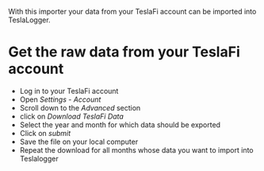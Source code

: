 With this importer your data from your TeslaFi account can be imported into TeslaLogger.

# Get the raw data from your TeslaFi account
- Log in to your TeslaFi account
- Open *Settings* - *Account*
- Scroll down to the *Advanced* section
- click on *Download TeslaFi Data*
- Select the year and month for which data should be exported
- Click on *submit*
- Save the file on your local computer
- Repeat the download for all months whose data you want to import into Teslalogger
